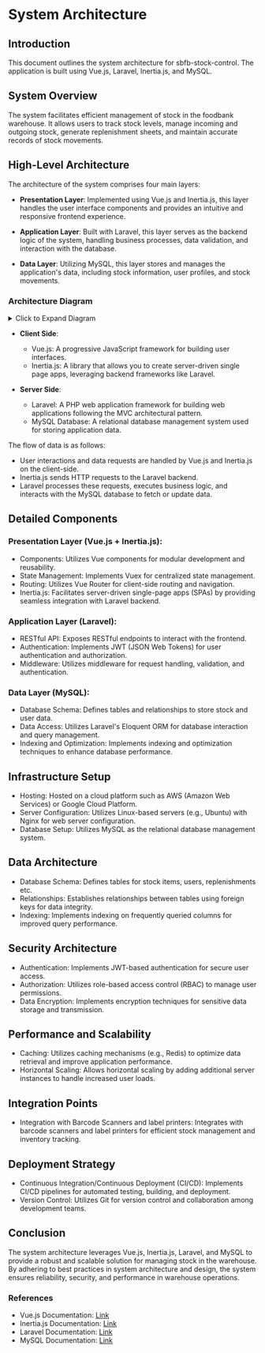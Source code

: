 # System Architecture

## Introduction

This document outlines the system architecture for sbfb-stock-control. The application is built using Vue.js, Laravel, Inertia.js, and MySQL.

## System Overview

The system facilitates efficient management of stock in the foodbank warehouse. It allows users to track stock levels, manage incoming and outgoing stock, generate replenishment sheets, and maintain accurate records of stock movements.

## High-Level Architecture

The architecture of the system comprises four main layers:

- **Presentation Layer**: Implemented using Vue.js and Inertia.js, this layer handles the user interface components and provides an intuitive and responsive frontend experience.
  
- **Application Layer**: Built with Laravel, this layer serves as the backend logic of the system, handling business processes, data validation, and interaction with the database.
  
- **Data Layer**: Utilizing MySQL, this layer stores and manages the application's data, including stock information, user profiles, and stock movements.

### Architecture Diagram

<details>
  <summary>Click to Expand Diagram</summary>

```mermaid
graph LR
    subgraph Client
        vjs[Vue.js]
        inertia[Inertia.js]
    end
    subgraph Server
        laravel[Laravel]
        db[MySQL Database]
    end
    vjs -- Data --> inertia
    inertia -- HTTP Requests --> laravel
    laravel -- Database Queries --> db
```
</details>

- **Client Side**:
  - Vue.js: A progressive JavaScript framework for building user interfaces.
  - Inertia.js: A library that allows you to create server-driven single page apps, leveraging backend frameworks like Laravel.

- **Server Side**:
  - Laravel: A PHP web application framework for building web applications following the MVC architectural pattern.
  - MySQL Database: A relational database management system used for storing application data.

The flow of data is as follows:
- User interactions and data requests are handled by Vue.js and Inertia.js on the client-side.
- Inertia.js sends HTTP requests to the Laravel backend.
- Laravel processes these requests, executes business logic, and interacts with the MySQL database to fetch or update data.

## Detailed Components

### Presentation Layer (Vue.js + Inertia.js):
- Components: Utilizes Vue components for modular development and reusability.
- State Management: Implements Vuex for centralized state management.
- Routing: Utilizes Vue Router for client-side routing and navigation.
- Inertia.js: Facilitates server-driven single-page apps (SPAs) by providing seamless integration with Laravel backend.

### Application Layer (Laravel):
- RESTful API: Exposes RESTful endpoints to interact with the frontend.
- Authentication: Implements JWT (JSON Web Tokens) for user authentication and authorization.
- Middleware: Utilizes middleware for request handling, validation, and authentication.

### Data Layer (MySQL):
- Database Schema: Defines tables and relationships to store stock and user data.
- Data Access: Utilizes Laravel's Eloquent ORM for database interaction and query management.
- Indexing and Optimization: Implements indexing and optimization techniques to enhance database performance.

## Infrastructure Setup

- Hosting: Hosted on a cloud platform such as AWS (Amazon Web Services) or Google Cloud Platform.
- Server Configuration: Utilizes Linux-based servers (e.g., Ubuntu) with Nginx for web server configuration.
- Database Setup: Utilizes MySQL as the relational database management system.

## Data Architecture

- Database Schema: Defines tables for stock items, users, replenishments etc.
- Relationships: Establishes relationships between tables using foreign keys for data integrity.
- Indexing: Implements indexing on frequently queried columns for improved query performance.

## Security Architecture

- Authentication: Implements JWT-based authentication for secure user access.
- Authorization: Utilizes role-based access control (RBAC) to manage user permissions.
- Data Encryption: Implements encryption techniques for sensitive data storage and transmission.

## Performance and Scalability

- Caching: Utilizes caching mechanisms (e.g., Redis) to optimize data retrieval and improve application performance.
- Horizontal Scaling: Allows horizontal scaling by adding additional server instances to handle increased user loads.

## Integration Points

- Integration with Barcode Scanners and label printers: Integrates with barcode scanners and label printers for efficient stock management and inventory tracking.

## Deployment Strategy

- Continuous Integration/Continuous Deployment (CI/CD): Implements CI/CD pipelines for automated testing, building, and deployment.
- Version Control: Utilizes Git for version control and collaboration among development teams.

## Conclusion

The system architecture leverages Vue.js, Inertia.js, Laravel, and MySQL to provide a robust and scalable solution for managing stock in the warehouse. By adhering to best practices in system architecture and design, the system ensures reliability, security, and performance in warehouse operations.

### References
- Vue.js Documentation: [Link](https://vuejs.org/)
- Inertia.js Documentation: [Link](https://inertiajs.com/)
- Laravel Documentation: [Link](https://laravel.com/docs)
- MySQL Documentation: [Link](https://dev.mysql.com/doc/)
